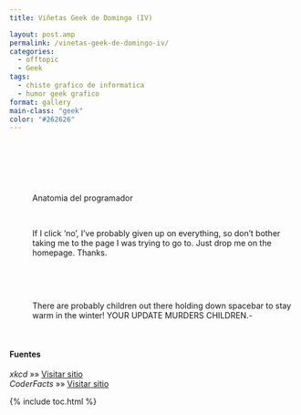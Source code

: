 ```yaml
---
title: Viñetas Geek de Domingo (IV)

layout: post.amp
permalink: /vinetas-geek-de-domingo-iv/
categories:
  - offtopic
  - Geek
tags:
  - chiste grafico de informatica
  - humor geek grafico
format: gallery
main-class: "geek"
color: "#262626"
---
```



<div id="gallery-4" class="gallery galleryid-1363 gallery-columns-1 gallery-size-thumbnail">
<dl class="gallery-item">
<dt class="gallery-icon landscape">
<a href="https://elbauldelprogramador.com/vinetas-geek-de-domingo-iv/11347_479523378763212_1956723049_n/"><amp-img on="tap:lightbox1" role="button" tabindex="0" layout="responsive" src="/assets/img/2013/02/11347_479523378763212_1956723049_n-150x150.jpg" class="attachment-thumbnail" alt="VLC Mindblow" width="150px" height="150px" /></a>
</dt>
</dl>
<br style="clear: both" />
<dl class="gallery-item">
<dt class="gallery-icon landscape">
<a href="https://elbauldelprogramador.com/vinetas-geek-de-domingo-iv/529697_476113399118784_1521155356_n/"><amp-img on="tap:lightbox1" role="button" tabindex="0" layout="responsive" src="/assets/img/2013/02/529697_476113399118784_1521155356_n-150x150.jpg" class="attachment-thumbnail" alt="Versiones de Windows" width="150px" height="150px" /></a>
</dt>
</dl>
<br style="clear: both" />
<dl class="gallery-item">
<dt class="gallery-icon landscape">
<a href="https://elbauldelprogramador.com/vinetas-geek-de-domingo-iv/551412_498233350223657_1924845466_n/"><amp-img on="tap:lightbox1" role="button" tabindex="0" layout="responsive" src="/assets/img/2013/02/551412_498233350223657_1924845466_n-150x150.jpg" class="attachment-thumbnail" alt="NAvegadores web" width="150px" height="150px" /></a>
</dt>
</dl>
<br style="clear: both" />
<dl class="gallery-item">
<dt class="gallery-icon landscape">
<a href="https://elbauldelprogramador.com/vinetas-geek-de-domingo-iv/anaprog/"><amp-img on="tap:lightbox1" role="button" tabindex="0" layout="responsive" src="/assets/img/2013/02/anaprog-150x150.jpg" class="attachment-thumbnail" alt="Anatomia del programador" aria-describedby="gallery-4-1367" width="150px" height="150px" /></a>
</dt>
<dd class="wp-caption-text gallery-caption" id="gallery-4-1367">
      Anatomia del programador
    </dd>
</dl>
<br style="clear: both" />
<dl class="gallery-item">
<dt class="gallery-icon portrait">
<a href="https://elbauldelprogramador.com/vinetas-geek-de-domingo-iv/app-if-i-click-no-ive-probably-given-up-on-everything-so-dont-bother-taking-me-to-the-page-i-was-trying-to-go-to-just-drop-me-on-the-homepage-thanks/"><amp-img on="tap:lightbox1" role="button" tabindex="0" layout="responsive" src="/assets/img/2013/02/app-If-I-click-no-Ive-probably-given-up-on-everything-so-dont-bother-taking-me-to-the-page-I-was-trying-to-go-to.-Just-drop-me-on-the-homepage.-Thanks.-150x150.png" class="attachment-thumbnail" alt="If I click 'no', I've probably given up on everything, so don't bother taking me to the page I was trying to go to. Just drop me on the homepage. Thanks." aria-describedby="gallery-4-1368" width="150px" height="150px" /></a>
</dt>
<dd class="wp-caption-text gallery-caption" id="gallery-4-1368">
      If I click &#8216;no&#8217;, I&#8217;ve probably given up on everything, so don&#8217;t bother taking me to the page I was trying to go to. Just drop me on the homepage. Thanks.
    </dd>
</dl>
<br style="clear: both" />
<dl class="gallery-item">
<dt class="gallery-icon portrait">
<a href="https://elbauldelprogramador.com/vinetas-geek-de-domingo-iv/codefacts/"><amp-img on="tap:lightbox1" role="button" tabindex="0" layout="responsive" src="/assets/img/2013/02/CodeFacts-150x150.jpg" class="attachment-thumbnail" alt="CodeFacts" width="150px" height="150px" /></a>
</dt>
</dl>
<br style="clear: both" />
<dl class="gallery-item">
<dt class="gallery-icon portrait">
<a href="https://elbauldelprogramador.com/vinetas-geek-de-domingo-iv/workflow-there-are-probably-children-out-there-holding-down-spacebar-to-stay-warm-in-the-winter-your-update-murders-children/"><amp-img on="tap:lightbox1" role="button" tabindex="0" layout="responsive" src="/assets/img/2013/02/workflow-There-are-probably-children-out-there-holding-down-spacebar-to-stay-warm-in-the-winter-YOUR-UPDATE-MURDERS-CHILDREN.--150x150.png" class="attachment-thumbnail" alt="There are probably children out there holding down spacebar to stay warm in the winter! YOUR UPDATE MURDERS CHILDREN.-" aria-describedby="gallery-4-1370" width="150px" height="150px" /></a>
</dt>
<dd class="wp-caption-text gallery-caption" id="gallery-4-1370">
      There are probably children out there holding down spacebar to stay warm in the winter! YOUR UPDATE MURDERS CHILDREN.-
    </dd>
</dl>
<br style="clear: both" />
</div>

#### Fuentes

*xkcd* »» <a href="http://xkcd.com" target="_blank">Visitar sitio</a>  
*CoderFacts* »» <a href="http://coderfacts.com/" target="_blank">Visitar sitio</a>



{% include toc.html %}
